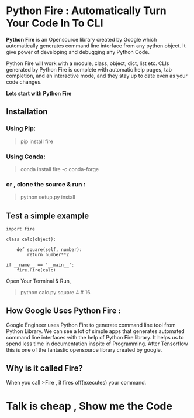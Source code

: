 # Python Fire : Automatically Turn Your Code In To CLI
**Python Fire** is an Opensource library created by Google which automatically generates command line interface from any python object. It give power of developing and debugging any Python Code. 

Python Fire will work with a module, class, object, dict, list etc. CLIs generated by Python Fire is complete with automatic help pages, tab completion, and an interactive mode, and they stay up to date even as your code changes.

**Lets start with Python Fire**

## Installation

### Using Pip:
> pip install fire

### Using Conda:
> conda install fire -c conda-forge

### or , clone the source & run :
> python setup.py install

## Test a simple example
```
import fire

class calc(object):
	
	def square(self, number):
		return number**2

if __name__ == '__main__':
	fire.Fire(calc)

```
Open Your Terminal & Run,

> python calc.py square 4 # 16 

## How Google Uses Python Fire :
 Google Engineer uses Python Fire to generate command line tool from Python Library. We can see a lot    of simple apps that generates automated command line interfaces with the help of Python Fire library.   It helps us to spend less time in documentation inspite of Programming. After Tensorflow this is one    of the fantastic opensource library created by google.

## Why is it called Fire?

 When you call >Fire , it fires off(executes) your command.

 # Talk is cheap , Show me the Code

